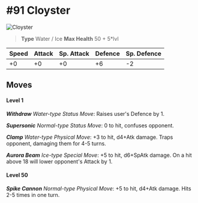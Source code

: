 # #91 Cloyster


![Cloyster](https://img.pokemondb.net/sprites/home/normal/1x/cloyster.png)

> **Type** Water / Ice
> **Max Health** 50 + 5\*lvl

| Speed | Attack | Sp. Attack | Defence | Sp. Defence |
| ----- | ------ | ---------- | ------- | ----------- |
| +0 | +0 | +0 | +6 | -2 |

## Moves
#### Level 1

***Withdraw** Water-type Status Move*: Raises user's Defence by 1.

***Supersonic** Normal-type Status Move*: 0 to hit, confuses opponent.

***Clamp** Water-type Physical Move*: +3 to hit, d4+Atk damage. Traps opponent, damaging them for 4-5 turns.

***Aurora Beam** Ice-type Special Move*: +5 to hit, d6+SpAtk damage. On a hit above 18 will lower opponent's Attack by 1.
#### Level 50

***Spike Cannon** Normal-type Physical Move*: +5 to hit, d4+Atk damage. Hits 2-5 times in one turn.

